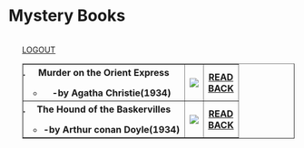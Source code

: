 <html>
<h1>Mystery Books</h1>
<body>
<ol>
<table>
<table border="border">
<tr>
<th>
<li>Murder on the Orient Express</li>
<ul>
<li>-by Agatha Christie(1934)</li></th>
<th><img src="https://upload.wikimedia.org/wikipedia/en/thumb/c/c0/Murder_on_the_Orient_Express_First_Edition_Cover_1934.jpg/220px-Murder_on_the_Orient_Express_First_Edition_Cover_1934.jpg"></th>
<th>
<a href="https://en.wikipedia.org/wiki/Murder_on_the_Orient_Express">READ</a></br>
<a href="bookstype.md">BACK</a></th>
<tr>
<th>
<li>The Hound of the Baskervilles</li>
<ul>
<li>-by Arthur conan Doyle(1934)</li></th>
<th><img src="https://upload.wikimedia.org/wikipedia/commons/thumb/3/3b/Cover_%28Hound_of_Baskervilles%2C_1902%29.jpg/200px-Cover_%28Hound_of_Baskervilles%2C_1902%29.jpg"></th>
<th>
<a href="https://en.wikipedia.org/wiki/The_Hound_of_the_Baskervilles">READ</a></br>
<a href="bookstype.md">BACK</a></th>
</ul>
</ol>
<a href="file:///D:/b11/pirple/login.html">LOGOUT</a>
</body>
</html>
